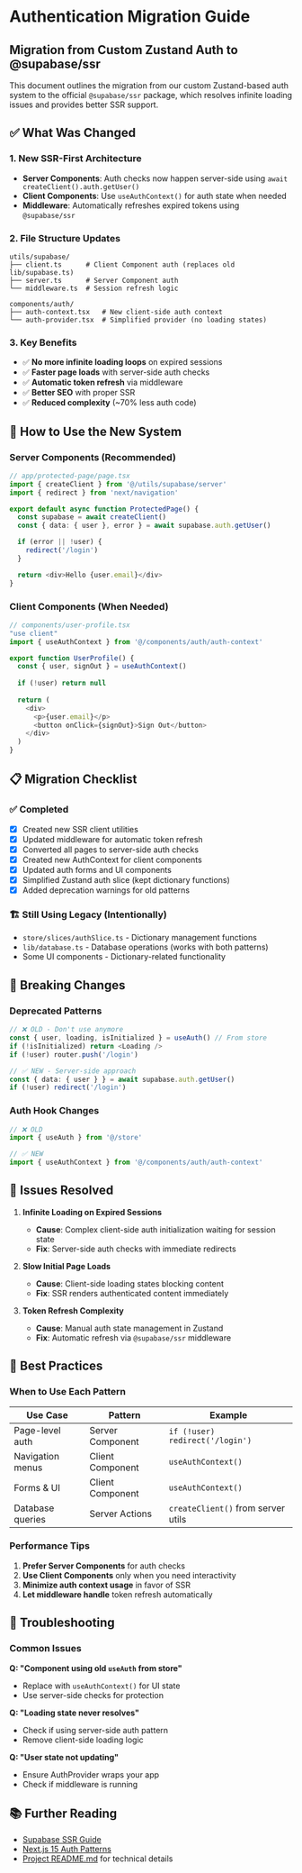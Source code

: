 # Authentication Migration Guide

## Migration from Custom Zustand Auth to @supabase/ssr

This document outlines the migration from our custom Zustand-based auth system to the official `@supabase/ssr` package, which resolves infinite loading issues and provides better SSR support.

## ✅ What Was Changed

### 1. **New SSR-First Architecture**
- **Server Components**: Auth checks now happen server-side using `await createClient().auth.getUser()`
- **Client Components**: Use `useAuthContext()` for auth state when needed
- **Middleware**: Automatically refreshes expired tokens using `@supabase/ssr`

### 2. **File Structure Updates**
```
utils/supabase/
├── client.ts      # Client Component auth (replaces old lib/supabase.ts)
├── server.ts      # Server Component auth  
└── middleware.ts  # Session refresh logic

components/auth/
├── auth-context.tsx   # New client-side auth context
└── auth-provider.tsx  # Simplified provider (no loading states)
```

### 3. **Key Benefits**
- ✅ **No more infinite loading loops** on expired sessions
- ✅ **Faster page loads** with server-side auth checks
- ✅ **Automatic token refresh** via middleware
- ✅ **Better SEO** with proper SSR
- ✅ **Reduced complexity** (~70% less auth code)

## 🔄 How to Use the New System

### Server Components (Recommended)
```typescript
// app/protected-page/page.tsx
import { createClient } from '@/utils/supabase/server'
import { redirect } from 'next/navigation'

export default async function ProtectedPage() {
  const supabase = await createClient()
  const { data: { user }, error } = await supabase.auth.getUser()

  if (error || !user) {
    redirect('/login')
  }

  return <div>Hello {user.email}</div>
}
```

### Client Components (When Needed)
```typescript
// components/user-profile.tsx
"use client"
import { useAuthContext } from '@/components/auth/auth-context'

export function UserProfile() {
  const { user, signOut } = useAuthContext()
  
  if (!user) return null
  
  return (
    <div>
      <p>{user.email}</p>
      <button onClick={signOut}>Sign Out</button>
    </div>
  )
}
```

## 📋 Migration Checklist

### ✅ Completed
- [x] Created new SSR client utilities
- [x] Updated middleware for automatic token refresh
- [x] Converted all pages to server-side auth checks
- [x] Created new AuthContext for client components
- [x] Updated auth forms and UI components
- [x] Simplified Zustand auth slice (kept dictionary functions)
- [x] Added deprecation warnings for old patterns

### 🏗️ Still Using Legacy (Intentionally)
- `store/slices/authSlice.ts` - Dictionary management functions
- `lib/database.ts` - Database operations (works with both patterns)
- Some UI components - Dictionary-related functionality

## 🚨 Breaking Changes

### Deprecated Patterns
```typescript
// ❌ OLD - Don't use anymore
const { user, loading, isInitialized } = useAuth() // From store
if (!isInitialized) return <Loading />
if (!user) router.push('/login')

// ✅ NEW - Server-side approach
const { data: { user } } = await supabase.auth.getUser()
if (!user) redirect('/login')
```

### Auth Hook Changes
```typescript
// ❌ OLD
import { useAuth } from '@/store'

// ✅ NEW 
import { useAuthContext } from '@/components/auth/auth-context'
```

## 🐛 Issues Resolved

1. **Infinite Loading on Expired Sessions**
   - **Cause**: Complex client-side auth initialization waiting for session state
   - **Fix**: Server-side auth checks with immediate redirects

2. **Slow Initial Page Loads**
   - **Cause**: Client-side loading states blocking content
   - **Fix**: SSR renders authenticated content immediately

3. **Token Refresh Complexity**
   - **Cause**: Manual auth state management in Zustand
   - **Fix**: Automatic refresh via `@supabase/ssr` middleware

## 📝 Best Practices

### When to Use Each Pattern

| Use Case | Pattern | Example |
|----------|---------|---------|
| Page-level auth | Server Component | `if (!user) redirect('/login')` |
| Navigation menus | Client Component | `useAuthContext()` |
| Forms & UI | Client Component | `useAuthContext()` |
| Database queries | Server Actions | `createClient()` from server utils |

### Performance Tips

1. **Prefer Server Components** for auth checks
2. **Use Client Components** only when you need interactivity
3. **Minimize auth context usage** in favor of SSR
4. **Let middleware handle** token refresh automatically

## 🔧 Troubleshooting

### Common Issues

**Q: "Component using old `useAuth` from store"**
- Replace with `useAuthContext()` for UI state
- Use server-side checks for protection

**Q: "Loading state never resolves"**
- Check if using server-side auth pattern
- Remove client-side loading logic

**Q: "User state not updating"**
- Ensure AuthProvider wraps your app
- Check if middleware is running

## 📚 Further Reading

- [Supabase SSR Guide](https://supabase.com/docs/guides/auth/server-side/nextjs)
- [Next.js 15 Auth Patterns](https://nextjs.org/docs/app/building-your-application/authentication)
- [Project README.md](../README.md) for technical details 
